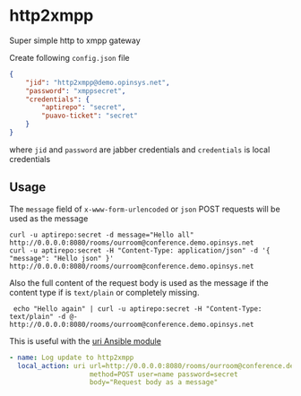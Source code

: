
# http2xmpp

Super simple http to xmpp gateway

Create following `config.json` file

```json
{
    "jid": "http2xmpp@demo.opinsys.net",
    "password": "xmppsecret",
    "credentials": {
        "aptirepo": "secret",
        "puavo-ticket": "secret"
    }
}
```

where `jid` and `password` are jabber credentials and `credentials` is local
credentials


## Usage

The `message` field of `x-www-form-urlencoded` or `json` POST requests will be used as the message

    curl -u aptirepo:secret -d message="Hello all" http://0.0.0.0:8080/rooms/ourroom@conference.demo.opinsys.net
    curl -u aptirepo:secret -H "Content-Type: application/json" -d '{ "message": "Hello json" }' http://0.0.0.0:8080/rooms/ourroom@conference.demo.opinsys.net

Also the full content of the request body is used as the message if the content
type if is `text/plain` or completely missing.

     echo "Hello again" | curl -u aptirepo:secret -H "Content-Type: text/plain" -d @- http://0.0.0.0:8080/rooms/ourroom@conference.demo.opinsys.net

This is useful with the [uri Ansible module][uri]

```yaml
- name: Log update to http2xmpp
  local_action: uri url=http://0.0.0.0:8080/rooms/ourroom@conference.demo.opinsys.net
                    method=POST user=name password=secret
                    body="Request body as a message"
```


[uri]: http://docs.ansible.com/uri_module.html

